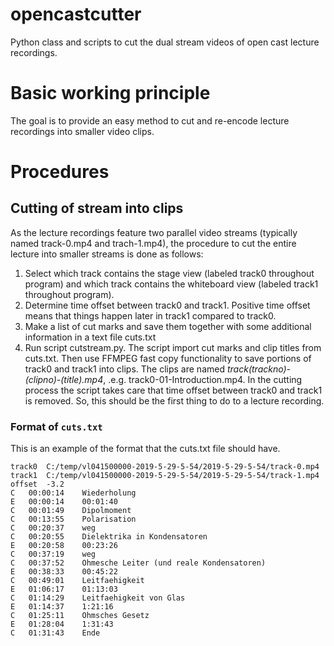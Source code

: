 # opencastcutter
Python class and scripts to cut the dual stream videos of open cast lecture recordings.

# Basic working principle
The goal is to provide an easy method to cut and re-encode lecture recordings into smaller video clips.


# Procedures
## Cutting of stream into clips
As the lecture recordings feature two parallel video streams (typically named track-0.mp4 and trach-1.mp4), the procedure to cut the entire lecture into smaller streams is done as follows:
1. Select which track contains the stage view (labeled track0 throughout program) and which track contains the whiteboard view (labeled track1 throughout program).
2. Determine time offset between track0 and track1. Positive time offset means that things happen later in track1 compared to track0.
3. Make a list of cut marks and save them together with some additional information in a text file cuts.txt
4. Run script cutstream.py.
The script import cut marks and clip titles from cuts.txt. Then use FFMPEG fast copy functionality to save portions of track0 and track1 into clips. The clips are named *track(trackno)-(clipno)-(title).mp4*, .e.g. track0-01-Introduction.mp4. In the cutting process the script takes care that time offset between track0 and track1 is removed. So, this should be the first thing to do to a lecture recording.

### Format of `cuts.txt`
This is an example of the format that the cuts.txt file should have.
```
track0	C:/temp/vl041500000-2019-5-29-5-54/2019-5-29-5-54/track-0.mp4
track1	C:/temp/vl041500000-2019-5-29-5-54/2019-5-29-5-54/track-1.mp4
offset	-3.2
C	00:00:14	Wiederholung
E	00:00:14	00:01:40
C	00:01:49	Dipolmoment
C	00:13:55	Polarisation
C	00:20:37	weg
C	00:20:55	Dielektrika in Kondensatoren
E	00:20:58	00:23:26
C	00:37:19	weg
C	00:37:52	Ohmesche Leiter (und reale Kondensatoren)
E	00:38:33	00:45:22
C	00:49:01	Leitfaehigkeit
E	01:06:17	01:13:03
C	01:14:29	Leitfaehigkeit von Glas
E	01:14:37	1:21:16
C	01:25:11	Ohmsches Gesetz
E	01:28:04	1:31:43
C	01:31:43	Ende
```
